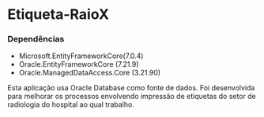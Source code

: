 # Etiqueta-RaioX

### Dependências
* Microsoft.EntityFrameworkCore(7.0.4)
* Oracle.EntityFrameworkCore (7.21.9)
* Oracle.ManagedDataAccess.Core (3.21.90)

Esta aplicação usa Oracle Database como fonte de dados.
Foi desenvolvida para melhorar os processos envolvendo impressão de etiquetas do setor de radiologia do hospital ao qual trabalho.